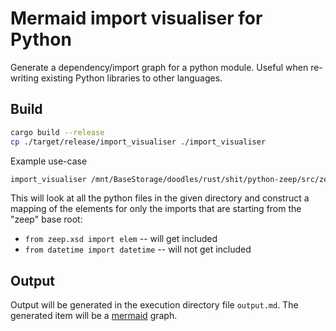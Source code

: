 # Mermaid import visualiser for Python

Generate a dependency/import graph for a python module. Useful when re-writing existing Python libraries to other languages.

## Build

```sh
cargo build --release
cp ./target/release/import_visualiser ./import_visualiser
```

Example use-case

```sh
import_visualiser /mnt/BaseStorage/doodles/rust/shit/python-zeep/src/zeep --name-filter zeep
```

This will look at all the python files in the given directory and construct a mapping of the elements for only the imports that are starting from the "zeep" base root:

- `from zeep.xsd import elem`  -- will get included
- `from datetime import datetime`  -- will not get included

## Output

Output will be generated in the execution directory file `output.md`.
The generated item will be a [mermaid](https://mermaid-js.github.io/mermaid/#/flowchart?id=graph) graph.
